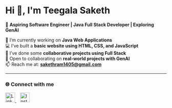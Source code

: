 # Hi 👋, I'm Teegala Saketh  

🚀 **Aspiring Software Engineer | Java Full Stack Developer | Exploring GenAI**  

🔭 I’m currently working on **Java Web Applications**  
💻 I’ve built a **basic website using HTML, CSS, and JavaScript**  
🤝 I’ve done some **collaborative projects using Full Stack**  
👯 Open to collaborating on **real-world projects with GenAI**  
📫 Reach me at: **sakethram1405@gmail.com**  

---

### 🌐 Connect with me  
<link rel="stylesheet" href="https://cdnjs.cloudflare.com/ajax/libs/font-awesome/6.5.2/css/all.min.css" integrity="sha512-SnH5WK+bZxgPHs44uWIX+LLJAJ9/2PkPKZ5QiAj6Ta86w+fsb2TkcmfRyVX3pBnMFcV7oQPJkl9QevSCWr3W6A==" crossorigin="anonymous" referrerpolicy="no-referrer" />
<p align="left">
  <a href="https://www.linkedin.com/in/teegala-saketh-4063b3291" target="_blank" rel="noopener noreferrer">
    <img src="https://cdn.simpleicons.org/linkedin/0A66C2" height="30" width="30" alt="LinkedIn" />
  </a>
  &nbsp;&nbsp;
  <a href="https://www.instagram.com/saketh_ram_teegala_14" target="_blank" rel="noopener noreferrer">
    <img src="https://cdn.simpleicons.org/instagram/E4405F" height="30" width="30" alt="Instagram" />
  </a>
</p>
